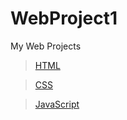 # WebProject1

My Web Projects

>[HTML](https://github.com/shreyash00007/WebProject1/blob/main/index.html)

>[CSS](https://github.com/shreyash00007/WebProject1/blob/main/style.css)

>[JavaScript](https://github.com/shreyash00007/WebProject1/blob/main/app.js)
